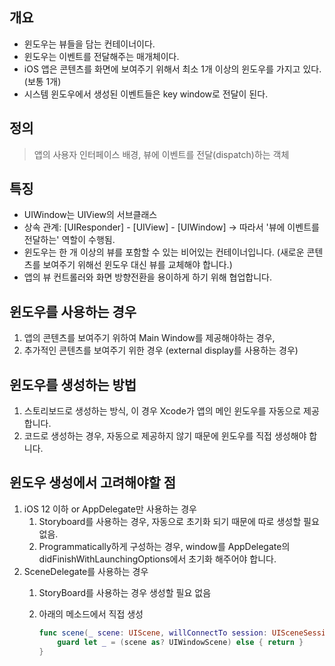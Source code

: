 ## 개요

- 윈도우는 뷰들을 담는 컨테이너이다.
- 윈도우는 이벤트를 전달해주는 매개체이다.
- iOS 앱은 콘텐츠를 화면에 보여주기 위해서 최소 1개 이상의 윈도우를 가지고 있다. (보통 1개)
- 시스템 윈도우에서 생성된 이벤트들은 key window로 전달이 된다.

## 정의

> 앱의 사용자 인터페이스 배경, 뷰에 이벤트를 전달(dispatch)하는 객체
> 

## 특징

- UIWindow는 UIView의 서브클래스
- 상속 관계: [UIResponder] - [UIView] - [UIWindow] → 따라서 '뷰에 이벤트를 전달하는' 역할이 수행됨.
- 윈도우는 한 개 이상의 뷰를 포함할 수 있는 비어있는 컨테이너입니다. (새로운 콘텐츠를 보여주기 위해선 윈도우 대신 뷰를 교체해야 합니다.)
- 앱의 뷰 컨트롤러와 화면 방향전환을 용이하게 하기 위해 협업합니다.

## 윈도우를 사용하는 경우

1. 앱의 콘텐츠를 보여주기 위하여 Main Window를 제공해야하는 경우,
2. 추가적인 콘텐츠를 보여주기 위한 경우 (external display를 사용하는 경우)

## 윈도우를 생성하는 방법

1. 스토리보드로 생성하는 방식, 이 경우 Xcode가 앱의 메인 윈도우를 자동으로 제공합니다.
2. 코드로 생성하는 경우, 자동으로 제공하지 않기 때문에 윈도우를 직접 생성해야 합니다.

## 윈도우 생성에서 고려해야할 점

1. iOS 12 이하 or AppDelegate만 사용하는 경우
    1. Storyboard를 사용하는 경우, 자동으로 초기화 되기 때문에 따로 생성할 필요 없음.
    2. Programmatically하게 구성하는 경우, window를 AppDelegate의 didFinishWithLaunchingOptions에서 초기화 해주어야 합니다.
2. SceneDelegate를 사용하는 경우
    1. StoryBoard를 사용하는 경우 생성할 필요 없음
    2. 아래의 메소드에서 직접 생성
        
        ```swift
        func scene(_ scene: UIScene, willConnectTo session: UISceneSession, options connectionOptions: UIScene.ConnectionOptions) {
        	guard let _ = (scene as? UIWindowScene) else { return }
        }
        ```